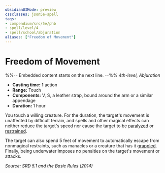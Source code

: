 ```yaml
---
obsidianUIMode: preview
cssclasses: json5e-spell
tags:
- compendium/src/5e/phb
- spell/level/4
- spell/school/abjuration
aliases: ["Freedom of Movement"]
---
```

# Freedom of Movement
%%-- Embedded content starts on the next line. --%%
*4th-level, Abjuration*  

- **Casting time:** 1 action
- **Range:** Touch
- **Components:** V, S, a leather strap, bound around the arm or a similar appendage
- **Duration:** 1 hour

You touch a willing creature. For the duration, the target's movement is unaffected by difficult terrain, and spells and other magical effects can neither reduce the target's speed nor cause the target to be [paralyzed](rules/conditions.md#Paralyzed) or [restrained](rules/conditions.md#Restrained).

The target can also spend 5 feet of movement to automatically escape from nonmagical restraints, such as manacles or a creature that has it [grappled](rules/conditions.md#Grappled). Finally, being underwater imposes no penalties on the target's movement or attacks.

*Source: SRD 5.1 and the Basic Rules (2014)*